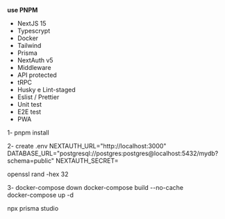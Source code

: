 **use PNPM**

- NextJS 15
- Typescrypt
- Docker
- Tailwind
- Prisma
- NextAuth v5
- Middleware
- API protected
- tRPC
- Husky e Lint-staged
- Eslist / Prettier
- Unit test
- E2E test
- PWA

1-
pnpm install

2-
create .env
NEXTAUTH_URL="http://localhost:3000"
DATABASE_URL="postgresql://postgres:postgres@localhost:5432/mydb?schema=public"
NEXTAUTH_SECRET=

openssl rand -hex 32

3-
docker-compose down
docker-compose build --no-cache                        
docker-compose up -d

npx prisma studio  